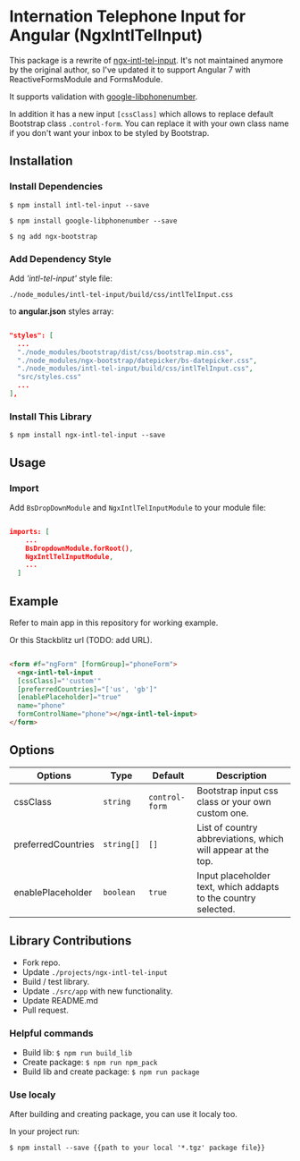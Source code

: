 # Internation Telephone Input for Angular (NgxIntlTelInput)

This package is a rewrite of [ngx-intl-tel-input](https://github.com/webcat12345/ngx-intl-tel-input).
It's not maintained anymore by the original author, so I've updated it to support Angular 7 with ReactiveFormsModule and FormsModule.

It supports validation with [google-libphonenumber](https://github.com/ruimarinho/google-libphonenumber).

In addition it has a new input ```[cssClass]``` which allows to replace default Bootstrap class ```.control-form```. You can replace it with your own class name if you don't want your inbox to be styled by Bootstrap.

## Installation

### Install Dependencies

```$ npm install intl-tel-input --save```

```$ npm install google-libphonenumber --save```

```$ ng add ngx-bootstrap```

### Add Dependency Style

Add *'intl-tel-input'* style file: 

```./node_modules/intl-tel-input/build/css/intlTelInput.css```

to **angular.json** styles array:

```json

"styles": [
  ...
  "./node_modules/bootstrap/dist/css/bootstrap.min.css",
  "./node_modules/ngx-bootstrap/datepicker/bs-datepicker.css",
  "./node_modules/intl-tel-input/build/css/intlTelInput.css",
  "src/styles.css"
  ...
],

```

### Install This Library

```$ npm install ngx-intl-tel-input --save```

## Usage

### Import

Add ```BsDropDownModule``` and ```NgxIntlTelInputModule``` to your module file:

```json

imports: [
    ...
    BsDropdownModule.forRoot(),
    NgxIntlTelInputModule,
    ...
  ]

```

## Example

Refer to main app in this repository for working example.

Or this Stackblitz url (TODO: add URL).

```html

<form #f="ngForm" [formGroup]="phoneForm">
  <ngx-intl-tel-input
  [cssClass]="'custom'"
  [preferredCountries]="['us', 'gb']"
  [enablePlaceholder]="true"
  name="phone"
  formControlName="phone"></ngx-intl-tel-input>
</form>

```

## Options

| Options            | Type                   | Default            | Description                                                   |
| -------------------|------------------------|--------------------|---------------------------------------------------------------|
| cssClass           | ```string```           | ```control-form``` | Bootstrap input css class or your own custom one.             |
| preferredCountries | ```string[]```         | ```[]```           | List of country abbreviations, which will appear at the top.  |
| enablePlaceholder  | ```boolean```          | ```true```         | Input placeholder text, which addapts to the country selected.|

## Library Contributions

- Fork repo.
- Update ```./projects/ngx-intl-tel-input```
- Build / test library.
- Update ```./src/app``` with new functionality.
- Update README.md
- Pull request.

### Helpful commands

- Build lib: ```$ npm run build_lib```
- Create package: ```$ npm run npm_pack```
- Build lib and create package: ```$ npm run package```

### Use localy

After building and creating package, you can use it localy too.

In your project run:

```$ npm install --save {{path to your local '*.tgz' package file}}```